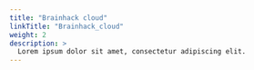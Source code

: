 ```yaml
---
title: "Brainhack cloud"
linkTitle: "Brainhack_cloud"
weight: 2
description: >
  Lorem ipsum dolor sit amet, consectetur adipiscing elit.
---
```

